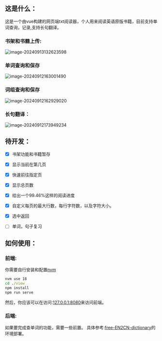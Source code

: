 ## 这是什么：

这是一个由vue构建的网页端txt阅读器，个人用来阅读英语原版书籍，目前支持单词查询，记录,支持长句翻译。

### 书架和书籍上传:

![image-20240913132623598](C:\Users\Zhouyuan\AppData\Roaming\Typora\typora-user-images\image-20240913132623598.png)

### 单词查询和保存

![image-20240912163001490](https://fastly.jsdelivr.net/gh/MrXnneHang/blog_img/BlogHosting/img/24/09/202409121630112.png)

### 词组查询和保存

 ![image-20240912162929020](https://fastly.jsdelivr.net/gh/MrXnneHang/blog_img/BlogHosting/img/24/09/202409121629345.png)

### 长句翻译：

![image-20240912173949234](https://fastly.jsdelivr.net/gh/MrXnneHang/blog_img/BlogHosting/img/24/09/202409121739709.png)



## 待开发：

* [x] 书架功能和书籍暂存
* [x] 显示当前在第几页
* [x] 快速前往指定页
* [x] 显示总页数
* [x] 给出一个99.46%这样的阅读进度
* [x] 自定义每页的最大行数，每行字符数，以及字符大小。
* [x] 选中返回
* [ ] 单词，句子复习



## 如何使用：

### 前端: 

你需要自行安装和配置[nvm](https://github.com/nvm-sh/nvm)

```cmd
nvm use 18
cd ./view
npm install 
npm run serve
```

然后，你应该可以在访问:[127.0.0.1:8080](127.0.0.1:8080)来访问前端。

### 后端:

如果要完成查单词的功能，需要一些前置。
具体参考:[free-EN2CN-dictionary](https://github.com/MrXnneHang/free-EN2CN-dictionary)的环境部署。  


